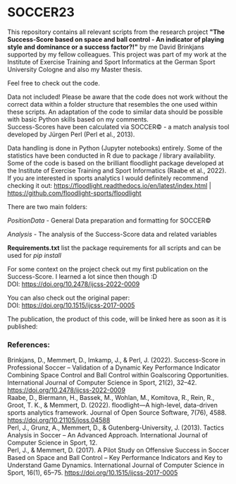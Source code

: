 # SOCCER23
This repository contains all relevant scripts from the research project **"The Success-Score based on space and ball control - An indicator of playing style and dominance or a success factor?!"** by me David Brinkjans supported by my fellow colleagues.  This project was part of my work at the Institute of Exercise Training and Sport Informatics at the German Sport University Cologne and also my Master thesis. <br>

Feel free to check out the code. <br>

Data not included! Please be aware that the code does not work without the correct data within a folder structure that resembles the one used within these scripts. An adaptation of the code to similar data should be possible with basic Python skills based on my comments.<br>
Success-Scores have been calculated via SOCCER© - a match analysis tool developed by Jürgen Perl (Perl et al., 2013). <br>

Data handling is done in Python (Jupyter notebooks) entirely. Some of the statistics have been conducted in R due to package / library availability. <br>
Some of the code is based on the brilliant floodlight package developed at the Institute of Exercise Training and Sport Informatics (Raabe et al., 2022). <br>
If you are interested in sports analytics I would definitely  recommend checking it out: https://floodlight.readthedocs.io/en/latest/index.html | https://github.com/floodlight-sports/floodlight <br>

There are two main folders:

*PositionData* - General Data preparation and formatting for SOCCER© <br>

*Analysis* - The analysis of the Success-Score data and related variables <br>


**Requirements.txt** list the package requirements for all scripts and can be used for *pip install* <br>

For some context on the project check out my first publication on the Success-Score. I learned a lot since then though :D <br>
DOI: https://doi.org/10.2478/ijcss-2022-0009 <br>

You can also check out the original paper: <br>
DOI: https://doi.org/10.1515/ijcss-2017-0005 <br>

The publication, the product of this code, will be linked here as soon as it is published: 


### References:
Brinkjans, D., Memmert, D., Imkamp, J., & Perl, J. (2022). Success-Score in Professional Soccer – Validation of a Dynamic Key Performance Indicator Combining Space Control and Ball Control within Goalscoring Opportunities. International Journal of Computer Science in Sport, 21(2), 32–42. https://doi.org/10.2478/ijcss-2022-0009 <br>
Raabe, D., Biermann, H., Bassek, M., Wohlan, M., Komitova, R., Rein, R., Groot, T. K., & Memmert, D. (2022). floodlight—A high-level, data-driven sports analytics framework. Journal of Open Source Software, 7(76), 4588. https://doi.org/10.21105/joss.04588 <br>
Perl, J., Grunz, A., Memmert, D., & Gutenberg-University, J. (2013). Tactics Analysis in Soccer – An Advanced Approach. International Journal of Computer Science in Sport, 12. <br>
Perl, J., & Memmert, D. (2017). A Pilot Study on Offensive Success in Soccer Based on Space and Ball Control – Key Performance Indicators and Key to Understand Game Dynamics. International Journal of Computer Science in Sport, 16(1), 65–75. https://doi.org/10.1515/ijcss-2017-0005 <br>

